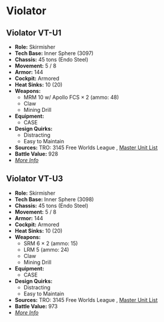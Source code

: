 # Violator 

## Violator VT-U1 

- **Role:** Skirmisher 
- **Tech Base:** Inner Sphere (3097) 
- **Chassis:** 45 tons (Endo Steel) 
- **Movement:** 5 / 8 
- **Armor:** 144 
- **Cockpit:** Armored 
- **Heat Sinks:** 10 (20) 
- **Weapons:** 
  - MRM 10 w/ Apollo FCS × 2 (ammo: 48) 
  - Claw 
  - Mining Drill 
- **Equipment:** 
  - CASE 
- **Design Quirks:** 
  - Distracting 
  - Easy to Maintain 
- **Sources:** TRO: 3145 Free Worlds League , [Master Unit List](http://masterunitlist.info/Unit/Details/6503) 
- **Battle Value:** 928 
- [*More Info*](violator/violator_vt-u1.md) 

## Violator VT-U3 

- **Role:** Skirmisher 
- **Tech Base:** Inner Sphere (3098) 
- **Chassis:** 45 tons (Endo Steel) 
- **Movement:** 5 / 8 
- **Armor:** 144 
- **Cockpit:** Armored 
- **Heat Sinks:** 10 (20) 
- **Weapons:** 
  - SRM 6 × 2 (ammo: 15) 
  - LRM 5 (ammo: 24) 
  - Claw 
  - Mining Drill 
- **Equipment:** 
  - CASE 
- **Design Quirks:** 
  - Distracting 
  - Easy to Maintain 
- **Sources:** TRO: 3145 Free Worlds League , [Master Unit List](http://masterunitlist.info/Unit/Details/6504) 
- **Battle Value:** 973 
- [*More Info*](violator/violator_vt-u3.md) 

